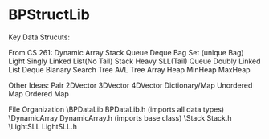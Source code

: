 # BPStructLib

Key Data Strucuts:

From CS 261:
    Dynamic Array
        Stack
        Queue
        Deque
        Bag
        Set (unique Bag)
    Light Singly Linked List(No Tail)
        Stack
    Heavy SLL(Tail)
        Queue
    Doubly Linked List
        Deque
    Bianary Search Tree
        AVL Tree
    Array Heap
        MinHeap
        MaxHeap

Other Ideas:
    Pair
    2DVector
    3DVector
    4DVector
    Dictionary/Map 
        Unordered Map
        Ordered Map
    

File Organization
\BPDataLib
BPDataLib.h (imports all data types)
    \DynamicArray
    DynamicArray.h (imports base class)
        \Stack
        Stack.h 
    \LightSLL
    LightSLL.h
